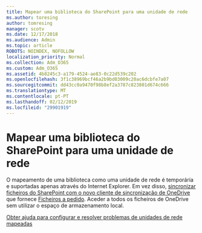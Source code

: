 ```yaml
---
title: Mapear uma biblioteca do SharePoint para uma unidade de rede
ms.author: toresing
author: tomresing
manager: scotv
ms.date: 12/17/2018
ms.audience: Admin
ms.topic: article
ROBOTS: NOINDEX, NOFOLLOW
localization_priority: Normal
ms.collection: Adm_O365
ms.custom: Adm_O365
ms.assetid: 4b8245c3-a179-4524-ae83-0c22d539c202
ms.openlocfilehash: 3f1c38969bcf46a2b9bd03009c20ac6dcbfe7a07
ms.sourcegitcommit: dd43cc0a9470f98b8ef2a3787c823801d674c666
ms.translationtype: MT
ms.contentlocale: pt-PT
ms.lasthandoff: 02/12/2019
ms.locfileid: "29901919"
---
```

# <a name="map-a-sharepoint-library-to-a-network-drive"></a>Mapear uma biblioteca do SharePoint para uma unidade de rede

O mapeamento de uma biblioteca como uma unidade de rede é temporária e suportadas apenas através do Internet Explorer. Em vez disso, [sincronizar ficheiros do SharePoint com o novo cliente de sincronização de OneDrive](https://support.office.com/article/6de9ede8-5b6e-4503-80b2-6190f3354a88.aspx) que fornece [Ficheiros a pedido](https://support.office.com/article/0e6860d3-d9f3-4971-b321-7092438fb38e.aspx). Aceder a todos os ficheiros de OneDrive sem utilizar o espaço de armazenamento local.
  
[Obter ajuda para configurar e resolver problemas de unidades de rede mapeadas](https://go.microsoft.com/fwlink/?linkid=872946)
  

